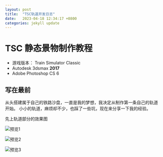 ```yaml
---
layout: post
title:  "TSC轨道开发日志"
date:   2023-04-18 12:34:17 +0800
categories: jekyll update
---
```

# TSC 静态景物制作教程

* 游戏版本： Train Simulator Classic
* Autodesk 3dsmax **2017**
* Adobe Photoshop CS 6

## 写在最前
从头搭建属于自己的铁路沙盘，一直是我的梦想，我决定从制作第一条自己的轨道开始。 小小的轨道，麻烦却不少，也踩了一些坑，现在来分享一下我的经验。

先上轨道部分的效果图

![预览1](https://eviswong.github.io/assets/track-dev-log/preview_0.png)

![预览2](https://eviswong.github.io/assets/track-dev-log/preview_1.png)

![预览3](https://eviswong.github.io/assets/track-dev-log/preview_2.png)

